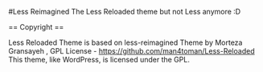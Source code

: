 #Less Reimagined
The Less Reloaded theme but not Less anymore :D


== Copyright ==

Less Reloaded Theme is based on less-reimagined Theme by Morteza Gransayeh , GPL License - https://github.com/man4toman/Less-Reloaded
This theme, like WordPress, is licensed under the GPL.
